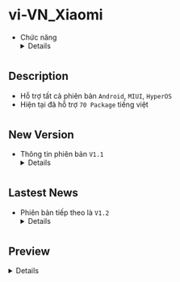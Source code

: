 # vi-VN_Xiaomi
- Chức năng<details>
Thêm `Tiếng Việt` cho `ROM` không hỗ trợ </details>

#
## Description
- Hỗ trợ tất cả phiên bản `Android`, `MIUI`, `HyperOS`
- Hiện tại đã hỗ trợ `70 Package` tiếng việt

#
## New Version
- Thông tin phiên bản `V1.1` <details>
Phiên bản này hỗ trợ `70 Package` </details>

#
## Lastest News
- Phiên bản tiếp theo là `V1.2` <details>
Phiên bản mới này sẽ hỗ trợ thêm `Âm Lịch`
và `Siêu Hình Nền` cho các máy không hỗ trợ </details>

#
## Preview
<details>

![com.android.settings_1](https://raw.githubusercontent.com/YuYu-VN/vi-VN_Xiaomi/YuYu/com.android.settings_1.jpg)
</details>
